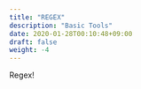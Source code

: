 ```yaml
---
title: "REGEX"
description: "Basic Tools"
date: 2020-01-28T00:10:48+09:00
draft: false
weight: -4
---
```


Regex! 
